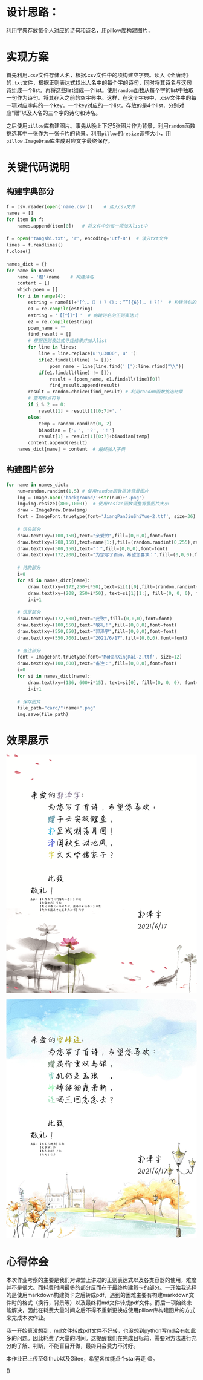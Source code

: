 # 设计思路：

利用字典存放每个人对应的诗句和诗名，用pillow库构建图片，

# 实现方案

首先利用`.csv`文件存储人名，根据.csv文件中的项构建空字典。读入《全唐诗》的`.txt`文件，根据正则表达式找出人名中的每个字的诗句，同时将其诗名与这句诗组成一个list。再将这些list组成一个list。使用`random`函数从每个字的list中抽取一句作为诗句。将其存入之前的空字典中。这样，在这个字典中，.csv文件中的每一项对应字典的一个key，一个key对应的一个list，存放的是4个list，分别对应“赠”以及人名的三个字的诗句和诗名。

之后使用`pillow`库构建图片。事先从晚上下好5张图片作为背景，利用`random`函数挑选其中一张作为一张卡片的背景。利用`pillow`的`resize`调整大小，用`pillow.ImageDraw`库生成对应文字最终保存。

# 关键代码说明

## 构建字典部分

```python
f = csv.reader(open('name.csv'))    # 读入csv文件
names = []
for item in f:
    names.append(item[0])   # 将文件中的每一项加入list中

f = open('tangshi.txt', 'r', encoding='utf-8')  # 读入txt文件
lines = f.readlines()
f.close()

names_dict = {}
for name in names:
    name = '赠'+name    # 构建诗名
    content = []
    which_poem = []
    for i in range(4):
        estring = name[i]+'[^，。（）！？《》：；””]{6}[，。！？]'  # 构建诗句的正则表达式
        e1 = re.compile(estring)
        estring = '【[^】]*】'  # 构建诗名的正则表达式
        e2 = re.compile(estring)
        poem_name = ""
        find_result = []
        # 根据正则表达式寻找结果并加入list
        for line in lines:
            line = line.replace(u'\u3000', u' ')
            if(e2.findall(line) != []):
                poem_name = line[line.find('【'):line.rfind("\\")]
            if(e1.findall(line) != []):
                result = [poem_name, e1.findall(line)[0]]
                find_result.append(result)
        result = random.choice(find_result) # 利用random函数挑选结果
        # 重构标点符号
        if i % 2 == 0:
            result[1] = result[1][0:7]+'，'
        else:
            temp = random.randint(0, 2)
            biaodian = ['。', '？', '！']
            result[1] = result[1][0:7]+biaodian[temp]
        content.append(result)
    names_dict[name] = content  # 最终加入字典
```

## 构建图片部分

```python
for name in names_dict:
    num=random.randint(1,5) # 使用random函数挑选背景图片
    img = Image.open('background/'+str(num)+'.png')
    img=img.resize((800,1000))  # 使用resize函数调整背景图片大小
    draw = ImageDraw.Draw(img)
    font = ImageFont.truetype(font='JiangPanJiuShiYue-2.ttf', size=36)

    # 信头部分
    draw.text(xy=(100,150),text="亲爱的",fill=(0,0,0),font=font)
    draw.text(xy=(208,150),text=name[1:],fill=(random.randint(0,255),random.randint(0,255),random.randint(0,255)),font=font)
    draw.text(xy=(300,150),text="：",fill=(0,0,0),font=font)
    draw.text(xy=(172,200),text="为您写了首诗，希望您喜欢：",fill=(0,0,0),font=font)

    # 诗的部分
    i=0
    for si in names_dict[name]:
        draw.text(xy=(172,250+i*50),text=si[1][0],fill=(random.randint(0,255),random.randint(0,255),random.randint(0,255)),font=font)
        draw.text(xy=(208, 250+i*50), text=si[1][1:], fill=(0, 0, 0), font=font)
        i=i+1
    
    # 信尾部分
    draw.text(xy=(172,500),text="此致",fill=(0,0,0),font=font)
    draw.text(xy=(100,550),text="敬礼！",fill=(0,0,0),font=font)
    draw.text(xy=(550,650),text="郭泽宇",fill=(0,0,0),font=font)
    draw.text(xy=(550,700),text="2021/6/17",fill=(0,0,0),font=font)

    # 备注部分
    font = ImageFont.truetype(font='MoRanXingKai-2.ttf', size=12)
    draw.text(xy=(100,600),text="备注：",fill=(0,0,0),font=font)
    i=0
    for si in names_dict[name]:
        draw.text(xy=(136, 600+i*15), text=si[0], fill=(0, 0, 0), font=font)
        i=i+1

    # 保存图片
    file_path="card/"+name+".png"
    img.save(file_path)
```

# 效果展示

![赠郭泽宇](card/赠郭泽宇.png)

![赠雪峰连](card/赠雪峰连.png)

# 心得体会

本次作业考察的主要是我们对课堂上讲过的正则表达式以及各类容器的使用，难度并不是很大。而耗费时间最多的部分反而在于最终构建贺卡的部分。一开始我选择的是使用markdown构建贺卡之后转成pdf，遇到的困难主要有构建markdown文件时的格式（换行，背景等）以及最终将md文件转成pdf文件。而后一项始终未能解决，因此在耗费大量时间之后不得不重新更换成使用pillow库构建图片的方式来完成本次作业。

我一开始真没想到，md文件转成pdf文件不好转，也没想到python写md会有如此多的问题。因此耗费了大量的时间。这提醒我们在完成目标前，需要对方法进行充分的了解、判断，不能盲目开做，最终只会费力不讨好。

本作业已上传至Github以及Gitee，希望各位能点个star再走 :smile:。

()